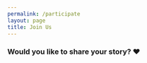 ```yaml
---
permalink: /participate
layout: page
title: Join Us
---
```


### Would you like to share your story? ❤️
